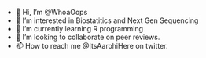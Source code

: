 - 👋 Hi, I’m @WhoaOops
- 👀 I’m interested in Biostatitics and Next Gen Sequencing
- 🌱 I’m currently learning R programming
- 💞️ I’m looking to collaborate on peer reviews.
- 📫 How to reach me @ItsAarohiHere on twitter.

<!---
Brozoned/Brozoned is a ✨ special ✨ repository because its `README.md` (this file) appears on your GitHub profile.
You can click the Preview link to take a look at your changes.
--->
